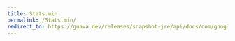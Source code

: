 ```yaml
---
title: Stats.min
permalink: /Stats.min/
redirect_to: https://guava.dev/releases/snapshot-jre/api/docs/com/google/common/math/Stats.html#min--
---
```

